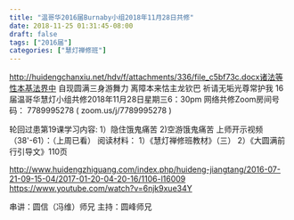 ```yaml
---
title: "温哥华2016届Burnaby小组2018年11月28日共修"
date: 2018-11-25 01:31:45-08:00
draft: false
tags: ["2016届"]
categories: ["慧灯禅修班"]
---
```

http://huidengchanxiu.net/hdv/f/attachments/336/file_c5bf73c.docx诸法等性本基法界中 自现圆满三身游舞力
离障本来怙主龙钦巴 祈请无垢光尊常护我
16届温哥华慧灯小组共修2018年11月28日星期三6：30pm
网络共修Zoom房间号码： 7789995278 ( zoom.us/j/7789995278 )

轮回过患第19课学习内容: 1）隐住饿鬼痛苦 2)空游饿鬼痛苦
上师开示视频（38'-61）：（上周已看）
阅读材料：
1）《慧灯禅修班教材》（三）
2）《大圆满前行引导文》110页

http://www.huidengzhiguang.com/index.php/huideng-jiangtang/2016-07-21-09-15-04/2017-01-20-04-20-16/1106-l16009
https://www.youtube.com/watch?v=6njk9xue34Y

串讲：圆信（冯维）师兄
主持：圆峰师兄
